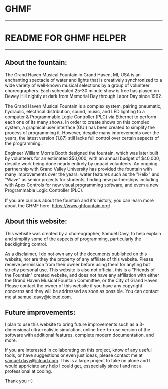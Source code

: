# GHMF

--------------------------
# README FOR GHMF HELPER #
--------------------------


About the fountain:
--------------------

The Grand Haven Musical Fountain in Grand Haven, MI, USA is an enchanting spectacle of water and lights that is creatively synchronized to a wide variety of well-known musical selections by a group of volunteer choreographers. Each scheduled 25-30 minute show is free has played on Dewey Hill nightly at dark from Memorial Day through Labor Day since 1962.

The Grand Haven Musical Fountain is a complex system, pairing pneumatic, hydraulic, electrical distribution, sound, music, and LED lighting to a computer & Programmable Logic Controller (PLC) via Ethernet to perform each one of its many shows.
In order to create shows on this complex system, a graphical user interface (GUI) has been created to simplify the process of programming it. However, despite many improvements over the years, the latest version (1.87) still lacks full control over certain aspects of the programming.

Engineer William Morris Booth designed the fountain, which was later built by volunteers for an estimated $50,000, with an annual budget of $40,000, despite work being done nearly entirely by unpaid volunteers. An ongoing partnership with Grand Valley University has provided the fountain with many improvements over the years; water features such as the "Helix" and "Wave" as senior projects for students, finding new partnerships including with Apex Controls for new visual programming software, and evem a new Programmable Logic Controller (PLC).

If you are curious about the fountain and it's history, you can learn more about the GHMF here: https://www.ghfountain.org/

    
About this website:
-------------------

This website was created by a choreographer, Samuel Davy, to help explain and simplify some of the aspects of programming, particularly the backlighting control.
 
As a disclaimer, I do not own any of the documents published on this website, nor are they the property of any affiliate of this website. Please receive permission from their owner before using them for anyting but strictly personal use.
This website is also not official, this is a "Friends of the Fountain" created website, and does not have any affiliation with either the Grand Haven Musical Fountain Committee, or the City of Grand Haven. Please contact the owner of this website if you have any copyright concerns and they will be addressed as soon as possible. You can contact me at samuel.davy@icloud.com.


Future improvements:
-------------------

I plan to use this website to bring future improvements such as a 3-dimensional ultra-realistic simulation, online free-to-use version of the software with additional features, complete modern documentation, and more.

If you are interested in collaborating on this project, know of any useful tools, or have suggestions or even just ideas, please contact me at samuel.davy@icloud.com.
This is a large project to take on alone and I would appriciate any help I could get, esspecially since I and not a professional at coding.

Thank you :-)
